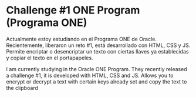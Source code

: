 # Challenge #1 ONE Program (Programa ONE)

<p> Actualmente estoy estudiando en el Programa ONE de Oracle. Recientemente, liberaron un reto #1, está desarrollado con HTML, CSS y JS. 
Permite encriptar o desencriptar un texto con ciertas llaves ya establecidas y copiar el texto en el portapapeles.</p>
<p>I am currently studying in the Oracle ONE Program. They recently released a challenge #1, it is developed with HTML, CSS and JS.
Allows you to encrypt or decrypt a text with certain keys already set and copy the text to the clipboard</p>
